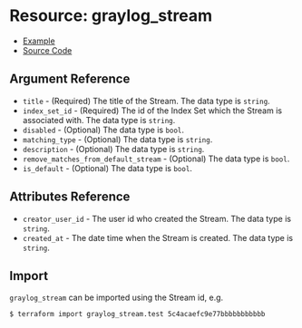 # Resource: graylog_stream

* [Example](https://github.com/zahiar/terraform-provider-graylog/blob/master/examples/v0.12/stream.tf)
* [Source Code](https://github.com/zahiar/terraform-provider-graylog/blob/master/graylog/resource/stream/resource.go)

## Argument Reference

* `title` - (Required) The title of the Stream. The data type is `string`.
* `index_set_id` - (Required) The id of the Index Set which the Stream is associated with. The data type is `string`.
* `disabled` - (Optional) The data type is `bool`.
* `matching_type` - (Optional) The data type is `string`.
* `description` - (Optional) The data type is `string`.
* `remove_matches_from_default_stream` - (Optional) The data type is `bool`.
* `is_default` - (Optional) The data type is `bool`.

## Attributes Reference

* `creator_user_id` - The user id who created the Stream. The data type is `string`.
* `created_at` - The date time when the Stream is created. The data type is `string`.

## Import

`graylog_stream` can be imported using the Stream id, e.g.

```console
$ terraform import graylog_stream.test 5c4acaefc9e77bbbbbbbbbbb
```
